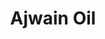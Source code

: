 ---
name: Ajwain Oil
title: Ajwain Oil
details:
  - detail:
      key: Flash Point
      value: 50 deg C
  - detail:
      key: Solubility
      value: Insoluble
  - detail:
      key: Odour
      value: Characteristic of Thymol
  - detail:
      key: Optical Rotation
      value: 0 deg to 4 deg
  - detail:
      key: Physical State
      value: Liquid
  - detail:
      key: Refractive Index
      value: 1.4800 to 1.5300 (at 20 deg C)
  - detail:
      key: Specific Gravity
      value: 0.8650 to 0.9300 (at 20 deg C)
  - detail:
      key: Thymol Contact
      value: 15% to 50%
  - detail:
      key: Packaging Size
      value: 5, 25, 200 Kg
  - detail:
      key: Packaging Type
      value: Can, Barrel
  - detail:
      key: Brand
      value: Natural Aroma
showOnHome: false
thumbnail: https://5.imimg.com/data5/SELLER/Default/2021/12/KL/JD/CC/3823480/ajwain-oil-500x500.jpg
productImages:
  - https://ucarecdn.com/8213c725-21d0-4ac0-ad5e-c1975c20032b/
category: reconstituted oils
---